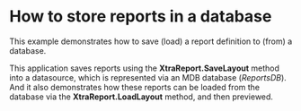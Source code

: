 # How to store reports in a database


<p>This example demonstrates how to save (load) a report definition to (from) a database.</p><p>This application saves reports using the <strong>XtraReport.SaveLayout</strong> method into a datasource, which is represented via an MDB database (<i>ReportsDB</i>). And it also demonstrates how these reports can be loaded from the database via the <strong>XtraReport.LoadLayout</strong> method, and then previewed.</p>

<br/>


